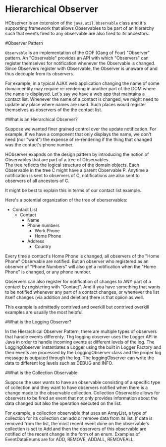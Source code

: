 # Hierarchical Observer

HObserver is an extension of the `java.util.Observable` class and it's supporting framework that allows Observables to 
be part of an hierarchy such that events fired to any observable are also fired to its ancestors.

#Observer Pattern

`Observable` is an implementation of the GOF (Gang of Four) "Observer" pattern.   An "Observable" provides an API with which
"Observers" can register themselves for notification whenever the Observable is changed.   Since Observers register with 
Observable, the Observer is unaware of and thus decouple from its observers.

For example, in a typical AJAX web application changing the name of some domain entity may require re-rendering in another 
part of the DOM where the name is displayed.   Let's say we have a web app that maintains a contact list.   Whenever the 
name of  a contact is changed, we might need to update any place where names are used.   Such places would register
themselves as observers of the the contact list.

#What is an Hierarchical Observer?

Suppose we wanted finer grained control over the update notification.   For example, if we have a component that only
displays the name, we don't need (nor "want") the expense of re-rendering if the thing that changed was the contact's 
phone number.

HObserver exapnds on the design pattern by introducing the notion of Observables that are part of a tree of Observables.  
The tree reflects the logical structure of the domain objects.   Each Observable in the tree C might have a parent Observable
P.   Anytime a notification is sent to observers of C, notifications are also sent to observers of all ancestors of C.

It might be best to explain this in terms of our contact list example.  

Here's a potential organization of the tree of oberservables:

- Contact List
   - Contact
      - Name
      - Phone numbers
        - Work Phone
        - Home Phone
      - Address
         - Country

Every time a contact's Home Phone is changed, all observers of the "Home Phone" Observable are notified.   But an observer 
who registered as an observer of "Phone Numbers" will also get a notification when the "Home Phone" is changed, or any
phone number.

Observers can also register for notification of changes to ANY part of a contact by registering with "Contact".   And if 
you have something that wants to be notified whenever any part of a contact changes, or whenever the list itself 
changes (via addition and deletion) there is that opiion as well.


This example is admittedly contrived and overkill but contrived overkill examples are usually the most helpful. 

#What is the Logging Observer?

In the Hierarchical Observer Pattern, there are multiple types of observers that handle events differenty. Thg logging observer uses the Logger API in Java in order to handle incoming events at different levels of the log. The LoggingObserver instantiates a Logger using the built in Logger Factory and then events are processed by the LoggingObserver class and the proper log message is outputed through the log. The loggingObserver can write the data to different log levels such as DEBUG and INFO. 


#What is the Collection Observable

Suppose the user wants to have an observable consisting of a specific type of collection and they want to have observers notified when there is a change made to the observable collection. Collection Observable allows for observers to be fired an event that not only provides information about the data changed but also the operation executed on the list.

For example, a collection observable that uses an ArrayList, a type of collection for its collection can add or remove data from its list. If data is removed from the list, the most recent event done on the observable's collection is set to Add and then the observers of this observable are notified of the recent change in the form of an enum. Examples of EventDataEnums are for ADD, REMOVE, ADDALL, REMOVEALL.